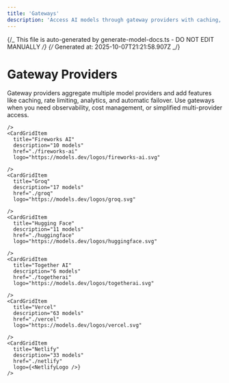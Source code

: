 ```yaml
---
title: 'Gateways'
description: 'Access AI models through gateway providers with caching, rate limiting, and analytics.'
---
```


{/_ This file is auto-generated by generate-model-docs.ts - DO NOT EDIT MANUALLY _/}
{/_ Generated at: 2025-10-07T21:21:58.907Z _/}

# Gateway Providers

Gateway providers aggregate multiple model providers and add features like caching, rate limiting, analytics, and automatic failover. Use gateways when you need observability, cost management, or simplified multi-provider access.

<CardGrid>
    <CardGridItem
      title="OpenRouter"
      description="103 models"
      href="./openrouter"
      logo="https://models.dev/logos/openrouter.svg"

    />
    <CardGridItem
      title="Fireworks AI"
      description="10 models"
      href="./fireworks-ai"
      logo="https://models.dev/logos/fireworks-ai.svg"

    />
    <CardGridItem
      title="Groq"
      description="17 models"
      href="./groq"
      logo="https://models.dev/logos/groq.svg"

    />
    <CardGridItem
      title="Hugging Face"
      description="11 models"
      href="./huggingface"
      logo="https://models.dev/logos/huggingface.svg"

    />
    <CardGridItem
      title="Together AI"
      description="6 models"
      href="./togetherai"
      logo="https://models.dev/logos/togetherai.svg"

    />
    <CardGridItem
      title="Vercel"
      description="63 models"
      href="./vercel"
      logo="https://models.dev/logos/vercel.svg"

    />
    <CardGridItem
      title="Netlify"
      description="33 models"
      href="./netlify"
      logo={<NetlifyLogo />}
    />

</CardGrid>
